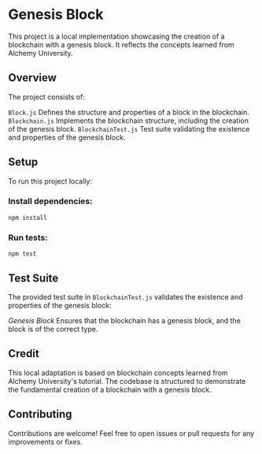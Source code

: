 # Genesis Block 

This project is a local implementation showcasing the creation of a blockchain with a genesis block. It reflects the concepts learned from Alchemy University.

## Overview

The project consists of:

`Block.js` Defines the structure and properties of a block in the blockchain.
`Blockchain.js` Implements the blockchain structure, including the creation of the genesis block.
`BlockchainTest.js` Test suite validating the existence and properties of the genesis block.

## Setup
To run this project locally:

### Install dependencies:

```shell
npm install
```

### Run tests:

```shell
npm test
```
## Test Suite
The provided test suite in `BlockchainTest.js` validates the existence and properties of the genesis block:

*Genesis Block*
Ensures that the blockchain has a genesis block, and the block is of the correct type.

## Credit
This local adaptation is based on blockchain concepts learned from Alchemy University's tutorial. The codebase is structured to demonstrate the fundamental creation of a blockchain with a genesis block.

## Contributing
Contributions are welcome! Feel free to open issues or pull requests for any improvements or fixes.







